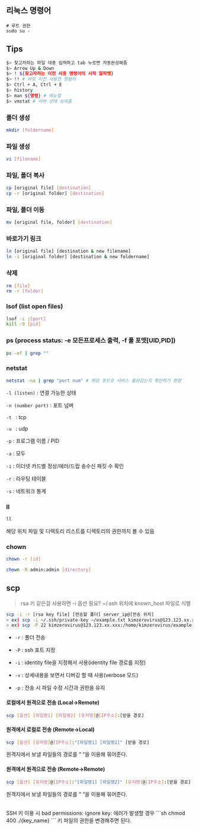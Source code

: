 ## 리눅스 명령어

```shell
# 루트 권한
sudo su -
```

## Tips

```bash
$> 찾고자하는 파일 대충 입력하고 tab 누르면 자동완성해줌
$> Arrow Up & Down
$> ! ${찾고자하는 이전 사용 명령어의 시작 알파벳}
$> !! # 바로 이전 사용한 명령어
$> Ctrl + A, Ctrl + E
$> history
$> man ${명령} # 메뉴얼
$> vmstat # 서버 상태 보여줌
```

### 폴더 생성

```bash
mkdir [foldername]
```

### 파일 생성

```bash
vi [filename]
```

### 파일, 폴더 복사

```bash
cp [original file] [destination]
cp -r [original folder] [destination]
```

### 파일, 폴더 이동

```bash
mv [original file, folder] [destination]
```

### 바로가기 링크

```bash
ln [original file] [destination & new filename]
ln -s [original folder] [destination & new foldername]
```

### 삭제

```bash
rm [file]
rm -r [folder]
```

### lsof (list open files)

```bash
lsof -i :[port]
kill -9 [pid]
```

### ps (process status: -e 모든프로세스 출력, -f 풀 포맷[UID,PID])

```bash
ps -ef | grep ""
```

### netstat

```bash
netstat -na | grep "port num" # 해당 포트로 서비스 올라갔는지 확인하기 편함
```

`-l (listen)` : 연결 가능한 상태<br/>

`-n (number port)` : 포트 넘버<br/>

`-t ` : tcp<br/>

`-u ` : udp<br/>

`-p` : 프로그램 이름 / PID<br/>

`-a` : 모두<br/>

`-i` : 이더넷 카드별 정상/에러/드랍 송수신 패킷 수 확인<br/>

`-r` : 라우팅 테이블<br/>

`-s` : 네트워크 통계<br/>

### ll

```bash
ll
```

해당 위치 파일 및 디렉토리 리스트를 디렉토리의 권한까지 볼 수 있음

### chown

```bash
chown -r [id]

chown -R admin:admin [directory]
```

## scp

> rsa 키 같은걸 사용하면 -i 옵션 필요? ~/.ssh 위치에 known_host 파일로 식별

```sh
scp -i -r [rsa key file] [전송할 폴더] server_ip@[전송 위치]
> ex) scp -i ~/.ssh/private-key ~/example.txt kimzerovirus@123.123.xx.xxx:/home/test
> ex) scp -P 22 kimzerovirus@123.123.xx.xxx:/home/kimzerovirus/example.txt /home/test
```

- `-r` : 폴더 전송
- `-P` : ssh 포트 지정
- `-i` : identity file을 지정해서 사용(identity file 경로를 지정)

- `-v` : 상세내용을 보면서 디버깅 할 때 사용(verbose 모드)
- `-p` : 전송 시 파일 수정 시간과 권한을 유지

#### 로컬에서 원격으로 전송 (Local→Remote)

```sh
scp [옵션] [파일명1] [파일명2] [유저명]@[IP주소]:[받을 경로]
```

#### 원격에서 로컬로 전송 (Remote→Local)

```sh
scp [옵션] [유저명]@[IP주소]:"[파일명1] [파일명2]" [받을 경로]
```

원격지에서 보낼 파일들의 경로를 “ “을 이용해 묶어준다.

#### 원격에서 원격으로 전송 (Remote→Remote)

```sh
scp [옵션] [유저명]@[IP주소]:"[파일명1] [파일명2]" [유저명]@[IP주소]:[받을 경로]
```

원격지에서 보낼 파일들의 경로를 “ “을 이용해 묶어준다.

<br/>
SSH 키 이용 시 bad permissions: ignore key: 에러가 발생할 경우
```sh
chmod 400 ./{key_name}
```
키 파일의 권한을 변경해주면 된다.
